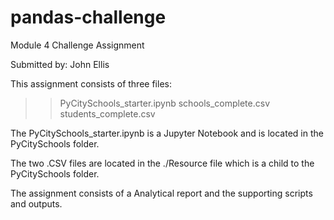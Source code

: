 # pandas-challenge
Module 4 Challenge Assignment

Submitted by: John Ellis

This assignment consists of three files:
>>PyCitySchools_starter.ipynb
>>schools_complete.csv 
>>students_complete.csv

The PyCitySchools_starter.ipynb is a Jupyter Notebook and is located in the PyCitySchools folder.

The two .CSV files are located in the ./Resource file which is a child to the PyCitySchools folder.

The assignment consists of a Analytical report and the supporting scripts and outputs. 